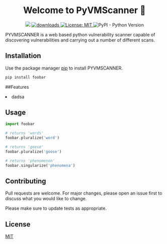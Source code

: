 <h1 align="center">Welcome to PyVMScanner 👋</h1>
<p align="center">
  <img src="https://img.shields.io/npm/v/readme-md-generator.svg?orange=blue" />
  <a href="https://www.npmjs.com/package/readme-md-generator">
    <img alt="downloads" src="https://img.shields.io/npm/dm/readme-md-generator.svg?color=blue" target="_blank" />
  </a>
  <a href="https://github.com/yivanovg/PyMVScanner/blob/master/LICENSE">
    <img alt="License: MIT" src="https://img.shields.io/badge/license-MIT-yellow.svg" target="_blank" />
  </a>
  <img alt="PyPI - Python Version" src="https://img.shields.io/pypi/pyversions/requests">
  </p>
PYVMSCANNER is a web based python vulnerability scanner capable of discovering vulnerabilities and carrying out a number of different scans.

## Installation

Use the package manager [pip](https://pip.pypa.io/en/stable/) to install PYVMSCANNER.

```bash
pip install foobar
```
##Features

  <li>
    dadsa
  </>
  
## Usage

```python
import foobar

# returns 'words'
foobar.pluralize('word')

# returns 'geese'
foobar.pluralize('goose')

# returns 'phenomenon'
foobar.singularize('phenomena')
```

## Contributing
Pull requests are welcome. For major changes, please open an issue first to discuss what you would like to change.

Please make sure to update tests as appropriate.

## License
[MIT](https://choosealicense.com/licenses/mit/)
